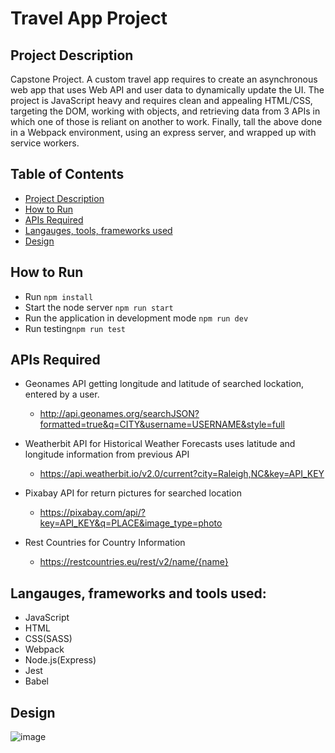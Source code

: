 # Travel App Project

## Project Description
Capstone Project.
A custom travel app requires to create an asynchronous web app that uses Web API and user data to dynamically update the UI. The project is JavaScript heavy and requires clean and appealing HTML/CSS, targeting the DOM, working with objects, and retrieving data from 3 APIs in which one of those is reliant on another to work. Finally, tall the above done in a Webpack environment, using an express server, and wrapped up with service workers.

## Table of Contents
* [Project Description](#project_description)
* [How to Run](#how_to_run)
* [APIs Required](#APIs_required)
* [Langauges, tools, frameworks used](#langauges_tools_frameworks_used)
* [Design](#design)



## How to Run
- Run ```npm install```
- Start the node server ```npm run start```
- Run the application in development mode ```npm run dev```
- Run testing```npm run test``` 


## APIs Required
- Geonames API getting longitude and latitude of searched lockation, entered by a user.
    - http://api.geonames.org/searchJSON?formatted=true&q=CITY&username=USERNAME&style=full

- Weatherbit API for Historical Weather Forecasts
uses latitude and longitude information from previous API
    - https://api.weatherbit.io/v2.0/current?city=Raleigh,NC&key=API_KEY

- Pixabay API for return pictures for searched location
    - https://pixabay.com/api/?key=API_KEY&q=PLACE&image_type=photo

- Rest Countries for Country Information
    - https://restcountries.eu/rest/v2/name/{name}


## Langauges, frameworks and tools used:
- JavaScript
- HTML
- CSS(SASS)
- Webpack
- Node.js(Express)
- Jest
- Babel


## Design
![image](img/Travel_app.gif)
